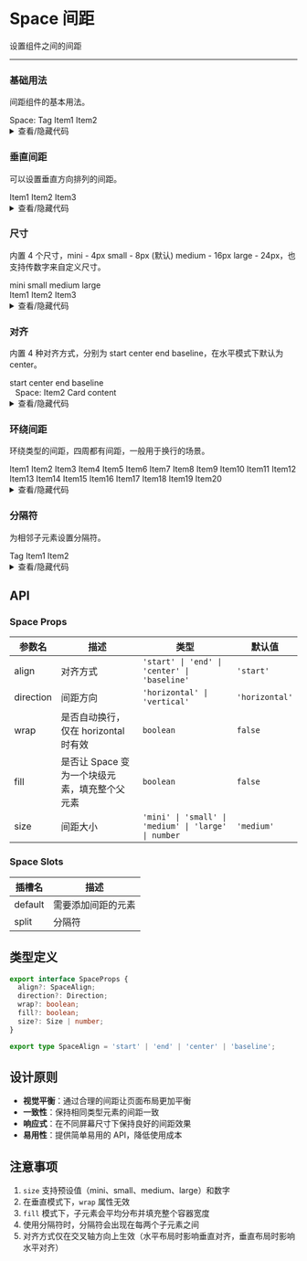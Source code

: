 # Space 间距

设置组件之间的间距

---

### 基础用法

间距组件的基本用法。

<div class="cell-demo">
  <yc-space>
    <yc-typography-text>Space:</yc-typography-text>
    <yc-tag v-if="false" color='arcoblue'>Tag</yc-tag>
    <yc-button type="primary">Item1</yc-button>
    <yc-button type="primary">Item2</yc-button>
    <yc-switch defaultChecked />
  </yc-space>
</div>

<details>
<summary>查看/隐藏代码</summary>

```vue
<template>
  <yc-space>
    <yc-typography-text>Space:</yc-typography-text>
    <yc-tag
      v-if="false"
      color="arcoblue">
      Tag
    </yc-tag>
    <yc-button type="primary">Item1</yc-button>
    <yc-button type="primary">Item2</yc-button>
    <yc-switch defaultChecked />
  </yc-space>
</template>
```

</details>

### 垂直间距

可以设置垂直方向排列的间距。

<div class="cell-demo">
  <yc-space direction="vertical" fill>
    <yc-button type="primary" long>Item1</yc-button>
    <yc-button type="primary" long>Item2</yc-button>
    <yc-button type="primary" long>Item3</yc-button>
  </yc-space>
</div>

<details>
<summary>查看/隐藏代码</summary>

```vue
<template>
  <yc-space
    direction="vertical"
    fill>
    <yc-button
      type="primary"
      long
      >Item1</yc-button
    >
    <yc-button
      type="primary"
      long
      >Item2</yc-button
    >
    <yc-button
      type="primary"
      long
      >Item3</yc-button
    >
  </yc-space>
</template>
```

</details>

### 尺寸

内置 4 个尺寸，<yc-tag>mini - 4px</yc-tag> <yc-tag>small - 8px (默认)</yc-tag> <yc-tag>medium - 16px</yc-tag> <yc-tag>large - 24px</yc-tag>，也支持传数字来自定义尺寸。

<div class="cell-demo">
  <div>
    <div style="marginBottom: 20px">
      <yc-radio-group v-model="size" type='button'>
        <yc-radio value="mini">mini</yc-radio>
        <yc-radio value="small">small</yc-radio>
        <yc-radio value="medium">medium</yc-radio>
        <yc-radio value="large">large</yc-radio>
      </yc-radio-group>
    </div>
    <yc-space :size="size">
      <yc-button type="primary">Item1</yc-button>
      <yc-button type="primary">Item2</yc-button>
      <yc-button type="primary">Item3</yc-button>
    </yc-space>
  </div>
</div>

<script setup lang="ts">
import { ref } from 'vue'
const size = ref('medium')
</script>

<details>
<summary>查看/隐藏代码</summary>

```vue
<template>
  <div>
    <div style="marginBottom: 20px">
      <yc-radio-group
        v-model="size"
        type="button">
        <yc-radio value="mini">mini</yc-radio>
        <yc-radio value="small">small</yc-radio>
        <yc-radio value="medium">medium</yc-radio>
        <yc-radio value="large">large</yc-radio>
      </yc-radio-group>
    </div>
    <yc-space :size="size">
      <yc-button type="primary">Item1</yc-button>
      <yc-button type="primary">Item2</yc-button>
      <yc-button type="primary">Item3</yc-button>
    </yc-space>
  </div>
</template>

<script setup lang="ts">
import { ref } from 'vue';
const size = ref('medium');
const align = ref('center');
</script>
```

</details>

### 对齐

内置 4 种对齐方式，分别为 <yc-tag>start</yc-tag> <yc-tag>center</yc-tag> <yc-tag>end</yc-tag> <yc-tag>baseline</yc-tag>，在水平模式下默认为 <yc-tag>center</yc-tag>。

<div class="cell-demo">
  <div>
    <div style="marginBottom: 20px">
      <yc-radio-group v-model="align" type='button'>
        <yc-radio value="start">start</yc-radio>
        <yc-radio value="center">center</yc-radio>
        <yc-radio value="end">end</yc-radio>
        <yc-radio value="baseline">baseline</yc-radio>
      </yc-radio-group>
    </div>
    <yc-space :align="align" style="backgroundColor: var(--color-fill-2);padding: 10px;">
      <yc-typography-text>Space:</yc-typography-text>
      <yc-button type="primary">Item2</yc-button>
      <yc-card title='Card'>
        Card content
      </yc-card>
    </yc-space>
  </div>
</div>

<details>
<summary>查看/隐藏代码</summary>

```vue
<template>
  <div>
    <div style="marginBottom: 20px">
      <yc-radio-group
        v-model="align"
        type="button">
        <yc-radio value="start">start</yc-radio>
        <yc-radio value="center">center</yc-radio>
        <yc-radio value="end">end</yc-radio>
        <yc-radio value="baseline">baseline</yc-radio>
      </yc-radio-group>
    </div>
    <yc-space
      :align="align"
      style="backgroundColor: var(--color-fill-2);padding: 10px;">
      <yc-typography-text>Space:</yc-typography-text>
      <yc-button type="primary">Item2</yc-button>
      <yc-card title="Card"> Card content </yc-card>
    </yc-space>
  </div>
</template>

<script setup lang="ts">
import { ref } from 'vue';
const align = ref('center');
</script>
```

</details>

### 环绕间距

环绕类型的间距，四周都有间距，一般用于换行的场景。

<div class="cell-demo">
  <yc-space wrap>
    <yc-button type="primary">Item1</yc-button>
    <yc-button type="primary">Item2</yc-button>
    <yc-button type="primary">Item3</yc-button>
    <yc-button type="primary">Item4</yc-button>
    <yc-button type="primary">Item5</yc-button>
    <yc-button type="primary">Item6</yc-button>
    <yc-button type="primary">Item7</yc-button>
    <yc-button type="primary">Item8</yc-button>
    <yc-button type="primary">Item9</yc-button>
    <yc-button type="primary">Item10</yc-button>
    <yc-button type="primary">Item11</yc-button>
    <yc-button type="primary">Item12</yc-button>
    <yc-button type="primary">Item13</yc-button>
    <yc-button type="primary">Item14</yc-button>
    <yc-button type="primary">Item15</yc-button>
    <yc-button type="primary">Item16</yc-button>
    <yc-button type="primary">Item17</yc-button>
    <yc-button type="primary">Item18</yc-button>
    <yc-button type="primary">Item19</yc-button>
    <yc-button type="primary">Item20</yc-button>
  </yc-space>
</div>

<details>
<summary>查看/隐藏代码</summary>

```vue
<template>
  <yc-space wrap>
    <yc-button type="primary">Item1</yc-button>
    <yc-button type="primary">Item2</yc-button>
    <yc-button type="primary">Item3</yc-button>
    <yc-button type="primary">Item4</yc-button>
    <yc-button type="primary">Item5</yc-button>
    <yc-button type="primary">Item6</yc-button>
    <yc-button type="primary">Item7</yc-button>
    <yc-button type="primary">Item8</yc-button>
    <yc-button type="primary">Item9</yc-button>
    <yc-button type="primary">Item10</yc-button>
    <yc-button type="primary">Item11</yc-button>
    <yc-button type="primary">Item12</yc-button>
    <yc-button type="primary">Item13</yc-button>
    <yc-button type="primary">Item14</yc-button>
    <yc-button type="primary">Item15</yc-button>
    <yc-button type="primary">Item16</yc-button>
    <yc-button type="primary">Item17</yc-button>
    <yc-button type="primary">Item18</yc-button>
    <yc-button type="primary">Item19</yc-button>
    <yc-button type="primary">Item20</yc-button>
  </yc-space>
</template>

<script setup lang="ts">
import { ref } from 'vue';
const align = ref('center');
</script>
```

</details>

### 分隔符

为相邻子元素设置分隔符。

<div class="cell-demo">
  <yc-space>
    <template #split>
      <yc-divider direction="vertical" />
    </template>
    <yc-tag v-if="false" color='arcoblue'>Tag</yc-tag>
    <yc-button type="primary">Item1</yc-button>
    <yc-button type="primary">Item2</yc-button>
    <yc-switch defaultChecked />
  </yc-space>
</div>

<details>
<summary>查看/隐藏代码</summary>

```vue
<template>
  <yc-space>
    <template #split>
      <yc-divider direction="vertical" />
    </template>
    <yc-tag
      v-if="false"
      color="arcoblue"
      >Tag</yc-tag
    >
    <yc-button type="primary">Item1</yc-button>
    <yc-button type="primary">Item2</yc-button>
    <yc-switch defaultChecked />
  </yc-space>
</template>
```

</details>

## API

### Space Props

| 参数名    | 描述                                          | 类型                                                 | 默认值         |
| --------- | --------------------------------------------- | ---------------------------------------------------- | -------------- |
| align     | 对齐方式                                      | `'start' \| 'end' \| 'center' \| 'baseline'`         | `'start'`      |
| direction | 间距方向                                      | `'horizontal' \| 'vertical'`                         | `'horizontal'` |
| wrap      | 是否自动换行，仅在 horizontal 时有效          | `boolean`                                            | `false`        |
| fill      | 是否让 Space 变为一个块级元素，填充整个父元素 | `boolean`                                            | `false`        |
| size      | 间距大小                                      | `'mini' \| 'small' \| 'medium' \| 'large' \| number` | `'medium'`     |

### Space Slots

| 插槽名  | 描述               |
| ------- | ------------------ |
| default | 需要添加间距的元素 |
| split   | 分隔符             |

## 类型定义

```typescript
export interface SpaceProps {
  align?: SpaceAlign;
  direction?: Direction;
  wrap?: boolean;
  fill?: boolean;
  size?: Size | number;
}

export type SpaceAlign = 'start' | 'end' | 'center' | 'baseline';
```

## 设计原则

- **视觉平衡**：通过合理的间距让页面布局更加平衡
- **一致性**：保持相同类型元素的间距一致
- **响应式**：在不同屏幕尺寸下保持良好的间距效果
- **易用性**：提供简单易用的 API，降低使用成本

## 注意事项

1. `size` 支持预设值（mini、small、medium、large）和数字
2. 在垂直模式下，`wrap` 属性无效
3. `fill` 模式下，子元素会平均分布并填充整个容器宽度
4. 使用分隔符时，分隔符会出现在每两个子元素之间
5. 对齐方式仅在交叉轴方向上生效（水平布局时影响垂直对齐，垂直布局时影响水平对齐）
